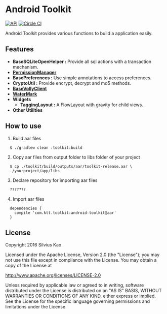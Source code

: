 Android Toolkit
===============

[![API](https://img.shields.io/badge/API-14%2B-green.svg)](https://github.com/silviusko/android-toolkit)
[![Circle CI](https://circleci.com/gh/silviusko/android-toolkit/tree/master.svg?style=shield)](https://circleci.com/gh/silviusko/android-toolkit/tree/master)

Android Toolkit provides various functions to build a application easily.

Features
--------

+ **BaseSQLiteOpenHelper :** Provide all sql actions with a transaction mechanism.
+ **[PermissionManager](./toolkit/src/main/java/com/ktt/toolkit/permission/README.md)**
+ **BasePreferences :** Use simple annotations to access preferences.
+ **CryptoUtil :** Provide encrypt, decrypt and md5 methods.
+ **[BaseVollyClient](./toolkit/src/main/java/com/ktt/toolkit/volley/README.md)**
+ **[WaterMark](./toolkit/src/main/java/com/ktt/toolkit/watermark/README.md)**
+ **Widgets**
  - **TaggingLayout :** A FlowLayout with gravity for child views.
+ **Other Utilities**

How to use
----------
1. Build aar files
```
  $ ./gradlew clean :toolkit:build
```
2. Copy aar files from output folder to libs folder of your project
```
  $ cp ./toolkit/build/outputs/aar/toolkit-release.aar \
  ./yourproject/app/libs
```
3. Declare repository for importing aar files
```
  ???????
```
4. Import aar files
```
  dependencies {
    compile 'com.ktt.toolkit:android-toolkit@aar'
  }
```

License
-------
Copyright 2016 Silvius Kao

Licensed under the Apache License, Version 2.0 (the "License");
you may not use this file except in compliance with the License.
You may obtain a copy of the License at

http://www.apache.org/licenses/LICENSE-2.0

Unless required by applicable law or agreed to in writing, software
distributed under the License is distributed on an "AS IS" BASIS,
WITHOUT WARRANTIES OR CONDITIONS OF ANY KIND, either express or implied.
See the License for the specific language governing permissions and
limitations under the License.
